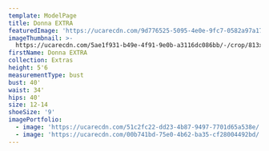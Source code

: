 ```yaml
---
template: ModelPage
title: Donna EXTRA
featuredImage: 'https://ucarecdn.com/9d776525-5095-4e0e-9fc7-0582a97a1728/'
imageThumbnail: >-
  https://ucarecdn.com/5ae1f931-b49e-4f91-9e0b-a3116dc086bb/-/crop/813x1069/48,223/-/preview/
firstName: Donna EXTRA
collection: Extras
height: 5'6
measurementType: bust
bust: 40'
waist: 34'
hips: 40'
size: 12-14
shoeSize: '9'
imagePortfolio:
  - image: 'https://ucarecdn.com/51c2fc22-dd23-4b87-9497-7701d65a538e/'
  - image: 'https://ucarecdn.com/00b741bd-75e0-4b62-ba35-cf28004492bd/'
---
```


